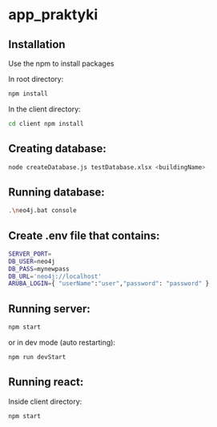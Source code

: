 # app_praktyki

## Installation

Use the npm to install packages

In root directory:

```bash
npm install
```
In the client directory:

```bash
cd client npm install
```

## Creating database:

```bash
node createDatabase.js testDatabase.xlsx <buildingName>
```


## Running database:

```bash
.\neo4j.bat console
```

## Create .env file that contains:

```bash
SERVER_PORT=
DB_USER=neo4j
DB_PASS=mynewpass
DB_URL='neo4j://localhost'
ARUBA_LOGIN={ "userName":"user","password": "password" }

```

## Running server:

```bash
npm start
```

or in dev mode (auto restarting):

```bash
npm run devStart
```

## Running react:

Inside client directory:

```bash
npm start
```

